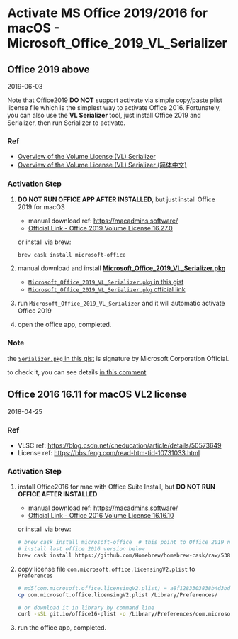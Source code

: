 # Activate MS Office 2019/2016 for macOS - Microsoft_Office_2019_VL_Serializer

## Office 2019 above

2019-06-03

Note that Office2019 **DO NOT** support activate via simple copy/paste plist license file which is the simplest way to activate Office 2016.
Fortunately, you can also use the **VL Serializer** tool, just install Office 2019 and Serializer, then run Serializer to activate.

### Ref

- [Overview of the Volume License (VL) Serializer](https://docs.microsoft.com/en-us/deployoffice/mac/volume-license-serializer)
- [Overview of the Volume License (VL) Serializer (简体中文)](https://docs.microsoft.com/zh-cn/deployoffice/mac/volume-license-serializer)



### Activation Step

1. **DO NOT RUN OFFICE APP AFTER INSTALLED**, but just install Office 2019 for macOS

   - manual download ref: https://macadmins.software/
   - [Official Link - Office 2019 Volume License 16.27.0](https://go.microsoft.com/fwlink/?linkid=525133)

   or install via brew:

   ```bash
   brew cask install microsoft-office
   ```

2. manual download and install [**Microsoft_Office_2019_VL_Serializer.pkg**](https://gist.github.com/zthxxx/9ddc171d00df98cbf8b4b0d8469ce90a#file-microsoft_office_2019_vl_serializer-pkg)

   - [`Microsoft_Office_2019_VL_Serializer.pkg` in this gist](https://gist.github.com/zthxxx/9ddc171d00df98cbf8b4b0d8469ce90a/raw/Microsoft_Office_2019_VL_Serializer.pkg)
   - [`Microsoft_Office_2019_VL_Serializer.pkg` official link]( https://www.microsoft.com/licensing/servicecenter)

3. run `Microsoft_Office_2019_VL_Serializer` and it will automatic activate Office 2019

4. open the office app, completed.



### Note

the [`Serializer.pkg` in this gist](https://gist.github.com/zthxxx/9ddc171d00df98cbf8b4b0d8469ce90a/raw/Microsoft_Office_2019_VL_Serializer.pkg) is signature by Microsoft Corporation Official.

to check it, you can see details [in this comment](https://gist.github.com/zthxxx/9ddc171d00df98cbf8b4b0d8469ce90a#gistcomment-3004329)



## Office 2016 16.11 for macOS VL2 license

2018-04-25

### Ref

- VLSC ref: https://blog.csdn.net/cneducation/article/details/50573649
- License ref: https://bbs.feng.com/read-htm-tid-10731033.html

### Activation Step

1. install Office2016 for mac with Office Suite Install, but **DO NOT RUN OFFICE AFTER INSTALLED**
   - manual download ref: https://macadmins.software/
   - [Official Link - Office 2016 Volume License 16.16.10](https://go.microsoft.com/fwlink/?linkid=871743)

    or install via brew:

    ```bash
    # brew cask install microsoft-office  # this point to Office 2019 now
    # install last office 2016 version below
    brew cask install https://github.com/Homebrew/homebrew-cask/raw/538c7cf34c085e3bb4fdac36f6370ded87930036/Casks/microsoft-office.rb
    ```

2. copy license file `com.microsoft.office.licensingV2.plist` to `Preferences`

    ```bash
    # md5(com.microsoft.office.licensingV2.plist) = a8f1283303838b4d3bd943775e463239
    cp com.microsoft.office.licensingV2.plist /Library/Preferences/

    # or download it in library by command line
    curl -sSL git.io/office16-plist -o /Library/Preferences/com.microsoft.office.licensingV2.plist
    ```

3. run the office app, completed.

